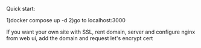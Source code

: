 Quick start:

1)docker compose up -d
2)go to localhost:3000

If you want your own site with SSL, rent domain, server and configure nginx from web ui, add the domain and request let's encrypt cert

